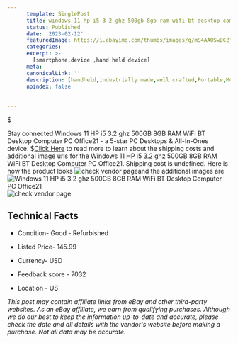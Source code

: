 ```yaml
---
      template: SinglePost
      title: windows 11 hp i5 3 2 ghz 500gb 8gb ram wifi bt desktop computer pc office21
      status: Published
      date: '2023-02-12'
      featuredImage: https://i.ebayimg.com/thumbs/images/g/mS4AAOSwDCZjV~ii/s-l225.jpg
      categories: 
      excerpt: >-
        [smartphone,device ,hand held device]
      meta:
      canonicalLink: ''
      description: [handheld,industrially made,well crafted,Portable,Mobile,Compact,Convenient,Lightweight,Maneuverable,Man-portable,Miniature,Carriable,Hand-held,Light,Holdable,Transportable,Mobile device,Pocket-sized,On-the-go,Wireless,Cordless,Compact size,Convenient size, smartphone,device ,hand held device]
      noindex: false
      
        
---
```

$

Stay connected Windows 11 HP i5 3.2 ghz 500GB 8GB RAM WiFi BT Desktop Computer PC Office21 - a 5-star PC Desktops & All-In-Ones device.
$[Click Here](https://www.ebay.com/itm/285014870346?hash=item425c35c94a%3Ag%3AmS4AAOSwDCZjV%7Eii&mkevt=1&mkcid=1&mkrid=711-53200-19255-0&campid=%253CePNCampaignId%253E&customid=%253CreferenceId%253E&toolid=10049) to read more to learn about the shipping costs and additional image urls for the Windows 11 HP i5 3.2 ghz 500GB 8GB RAM WiFi BT Desktop Computer PC Office21. Shipping cost is undefined. Here is how the product looks ![check vendor page](https://i.ebayimg.com/thumbs/images/g/mS4AAOSwDCZjV~ii/s-l225.jpg)and the additional images are![Windows 11 HP i5 3.2 ghz 500GB 8GB RAM WiFi BT Desktop Computer PC Office21](https://i.ebayimg.com/images/g/mS4AAOSwDCZjV~ii/s-l960.jpg)![check vendor page](https://origin-galleryplus.ebayimg.com/ws/web/285014870346_2_0_1/225x225.jpg,https://origin-galleryplus.ebayimg.com/ws/web/285014870346_3_0_1/225x225.jpg,https://origin-galleryplus.ebayimg.com/ws/web/285014870346_4_0_1/225x225.jpg,https://origin-galleryplus.ebayimg.com/ws/web/285014870346_5_0_1/225x225.jpg)



 ## Technical Facts 



     
      

 - Condition- Good - Refurbished 


      

 - Listed Price- 145.99 


      

 - Currency- USD 


      

 - Feedback score - 7032 


      

 - Location - US 


      
      

 *_This post may contain affiliate links from eBay and other third-party websites. As an eBay affiliate, we earn from qualifying purchases. Although we do our best to keep the information up-to-date and accurate, please check the date and all details with the vendor's website before making a purchase. Not all data may be accurate._*






